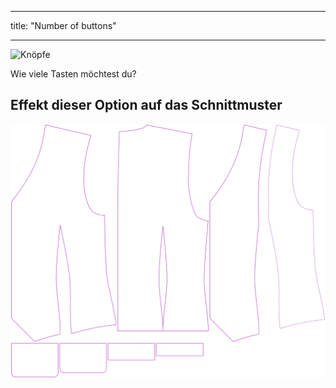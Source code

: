 - - -
title: "Number of buttons"
- - -

![Knöpfe](buttons.svg)

Wie viele Tasten möchtest du?

## Effekt dieser Option auf das Schnittmuster

![Dieses Bild zeigt den Effekt dieser Option, indem es mehrere Varianten überlagert, die einen anderen Wert für diese Option haben](wahid_buttons_sample.svg "Effect of this option on the pattern")
